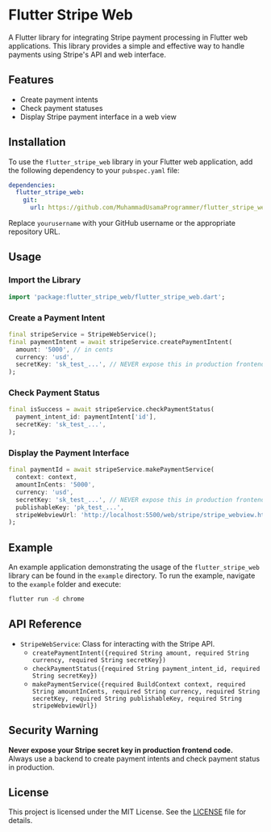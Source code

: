 # Flutter Stripe Web

A Flutter library for integrating Stripe payment processing in Flutter web applications. This library provides a simple and effective way to handle payments using Stripe's API and web interface.

## Features

- Create payment intents
- Check payment statuses
- Display Stripe payment interface in a web view

## Installation

To use the `flutter_stripe_web` library in your Flutter web application, add the following dependency to your `pubspec.yaml` file:

```yaml
dependencies:
  flutter_stripe_web:
    git:
      url: https://github.com/MuhammadUsamaProgrammer/flutter_stripe_web.git
```

Replace `yourusername` with your GitHub username or the appropriate repository URL.

## Usage

### Import the Library

```dart
import 'package:flutter_stripe_web/flutter_stripe_web.dart';
```

### Create a Payment Intent

```dart
final stripeService = StripeWebService();
final paymentIntent = await stripeService.createPaymentIntent(
  amount: '5000', // in cents
  currency: 'usd',
  secretKey: 'sk_test_...', // NEVER expose this in production frontend!
);
```

### Check Payment Status

```dart
final isSuccess = await stripeService.checkPaymentStatus(
  payment_intent_id: paymentIntent['id'],
  secretKey: 'sk_test_...',
);
```

### Display the Payment Interface

```dart
final paymentId = await stripeService.makePaymentService(
  context: context,
  amountInCents: '5000',
  currency: 'usd',
  secretKey: 'sk_test_...', // NEVER expose this in production frontend!
  publishableKey: 'pk_test_...',
  stripeWebviewUrl: 'http://localhost:5500/web/stripe/stripe_webview.html', // or your deployed HTML
);
```

## Example

An example application demonstrating the usage of the `flutter_stripe_web` library can be found in the `example` directory. To run the example, navigate to the `example` folder and execute:

```bash
flutter run -d chrome
```

## API Reference

- `StripeWebService`: Class for interacting with the Stripe API.
  - `createPaymentIntent({required String amount, required String currency, required String secretKey})`
  - `checkPaymentStatus({required String payment_intent_id, required String secretKey})`
  - `makePaymentService({required BuildContext context, required String amountInCents, required String currency, required String secretKey, required String publishableKey, required String stripeWebviewUrl})`

## Security Warning

**Never expose your Stripe secret key in production frontend code.**  
Always use a backend to create payment intents and check payment status in production.

## License

This project is licensed under the MIT License. See the [LICENSE](LICENSE) file for details.